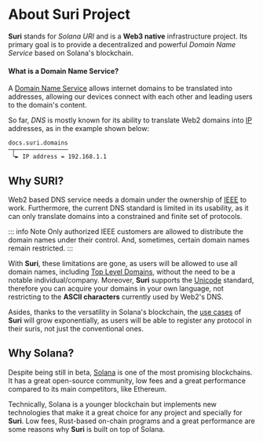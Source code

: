 # About Suri Project

**Suri** stands for _Solana URI_ and is a **Web3 native** infrastructure project. Its primary goal is to provide a
decentralized and powerful _Domain Name Service_ based on Solana's blockchain.

#### What is a Domain Name Service?

A [Domain Name Service](https://en.wikipedia.org/wiki/Domain_Name_System) allows internet domains to be translated into
addresses, allowing our devices connect with each other and leading users to the domain's content.

So far, _DNS_ is mostly known for its ability to translate Web2 domains
into [IP](https://en.wikipedia.org/wiki/Internet_Protocol) addresses, as in the example shown below:

```
docs.suri.domains
─┬─────────────── 
 └► IP address = 192.168.1.1
```

## Why SURI?

Web2 based DNS service needs a domain under the ownership of [IEEE](https://www.ieee.org/) to work. Furthermore, the
current DNS standard is limited in its usability, as it can only translate domains into a constrained and finite
set of protocols.

::: info Note
Only authorized IEEE customers are allowed to distribute the domain names under their control. And, sometimes, certain
domain names remain restricted.
:::

With **Suri**, these limitations are gone, as users will be allowed to use all domain names,
including [Top Level Domains][TLD], without the need to be a notable individual/company.
Moreover, **Suri** supports the [Unicode](https://unicode.org/) standard, therefore you can acquire your domains in your
own language, not restricting to the **ASCII characters** currently used by Web2's DNS.

Asides, thanks to the versatility in Solana's blockchain, the [use cases](https://docs.suri.domains/en/applications)
of **Suri** will grow exponentially, as users will be able to register any protocol in their suris, not just the
conventional ones.

## Why Solana?

Despite being still in beta, [Solana](https://solana.com) is one of the most promising blockchains. It has a great
open-source community, low fees and a great performance compared to its main competitors, like Ethereum.

Technically, Solana is a younger blockchain but implements new technologies that make it a great choice for any project
and specially for **Suri**. Low fees, Rust-based on-chain programs and a great performance are some reasons why **Suri**
is built on top of Solana.

[TLD]: https://en.wikipedia.org/wiki/Top-level_domain